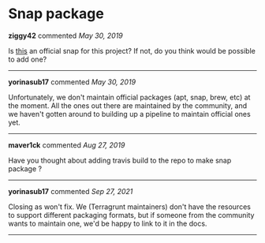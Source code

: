 # Snap package

**ziggy42** commented *May 30, 2019*

Is [this](https://snapcraft.io/terragrunt) an official snap for this project? If not, do you think would be possible to add one?
<br />
***


**yorinasub17** commented *May 30, 2019*

Unfortunately, we don't maintain official packages (apt, snap, brew, etc) at the moment. All the ones out there are maintained by the community, and we haven't gotten around to building up a pipeline to maintain official ones yet.
***

**maver1ck** commented *Aug 27, 2019*

Have you thought about adding travis build to the repo to make snap package ?
***

**yorinasub17** commented *Sep 27, 2021*

Closing as won't fix. We (Terragrunt maintainers) don't have the resources to support different packaging formats, but if someone from the community wants to maintain one, we'd be happy to link to it in the docs.
***

